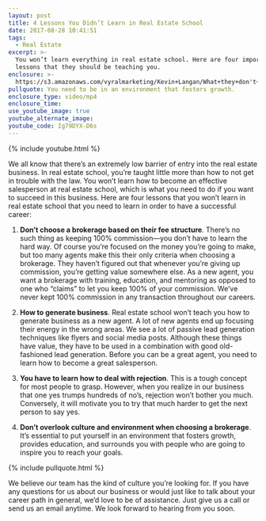 ```yaml
---
layout: post
title: 4 Lessons You Didn’t Learn in Real Estate School
date: 2017-08-28 10:41:51
tags:
  - Real Estate
excerpt: >-
  You won’t learn everything in real estate school. Here are four important
  lessons that they should be teaching you.
enclosure: >-
  https://s3.amazonaws.com/vyralmarketing/Kevin+Langan/What+they+don't+teach+you+in+school.mp4
pullquote: You need to be in an environment that fosters growth.
enclosure_type: video/mp4
enclosure_time:
use_youtube_image: true
youtube_alternate_image:
youtube_code: Ig79DYX-D6s
---
```



{% include youtube.html %}

We all know that there’s an extremely low barrier of entry into the real estate business. In real estate school, you’re taught little more than how to not get in trouble with the law. You won’t learn how to become an effective salesperson at real estate school, which is what you need to do if you want to succeed in this business. Here are four lessons that you won’t learn in real estate school that you need to learn in order to have a successful career:

1. **Don’t choose a brokerage based on their fee structure**. There’s no such thing as keeping 100% commission—you don’t have to learn the hard way. Of course you’re focused on the money you’re going to make, but too many agents make this their only criteria when choosing a brokerage. They haven’t figured out that whenever you’re giving up commission, you’re getting value somewhere else. As a new agent, you want a brokerage with training, education, and mentoring as opposed to one who “claims” to let you keep 100% of your commission. We’ve never kept 100% commission in any transaction throughout our careers.

2. **How to generate business**. Real estate school won’t teach you how to generate business as a new agent. A lot of new agents end up focusing their energy in the wrong areas. We see a lot of passive lead generation techniques like flyers and social media posts. Although these things have value, they have to be used in a combination with good old-fashioned lead generation. Before you can be a great agent, you need to learn how to become a great salesperson.

3. **You have to learn how to deal with rejection**. This is a tough concept for most people to grasp. However, when you realize in our business that one yes trumps hundreds of no’s, rejection won’t bother you much. Conversely, it will motivate you to try that much harder to get the next person to say yes.

4. **Don’t overlook culture and environment when choosing a brokerage**. It’s essential to put yourself in an environment that fosters growth, provides education, and surrounds you with people who are going to inspire you to reach your goals.

{% include pullquote.html %}

We believe our team has the kind of culture you’re looking for. If you have any questions for us about our business or would just like to talk about your career path in general, we’d love to be of assistance. Just give us a call or send us an email anytime. We look forward to hearing from you soon.